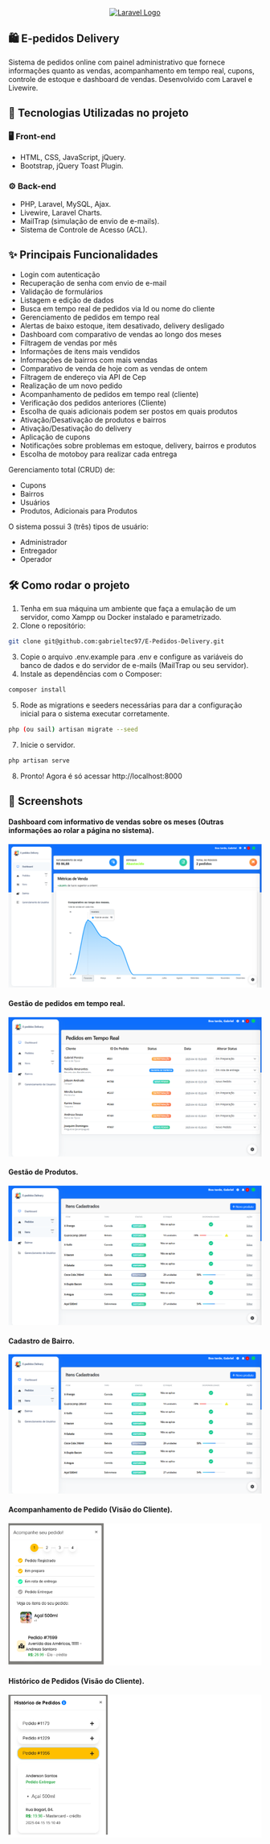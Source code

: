<p align="center"><a href="https://laravel.com" target="_blank"><img src="https://raw.githubusercontent.com/laravel/art/master/logo-lockup/5%20SVG/2%20CMYK/1%20Full%20Color/laravel-logolockup-cmyk-red.svg" width="400" alt="Laravel Logo"></a></p>

## 🛍️ E-pedidos Delivery
Sistema de pedidos online com painel administrativo que fornece informações quanto as vendas, acompanhamento em tempo real, cupons, controle de estoque e dashboard de vendas. Desenvolvido com Laravel e Livewire.

## 🚀 Tecnologias Utilizadas no projeto

### 🖥️ Front-end
- HTML, CSS, JavaScript, jQuery.
- Bootstrap, jQuery Toast Plugin.

### ⚙️ Back-end
- PHP, Laravel, MySQL, Ajax.
- Livewire, Laravel Charts.
- MailTrap (simulação de envio de e-mails).
- Sistema de Controle de Acesso (ACL).

## ✨ Principais Funcionalidades

- Login com autenticação
- Recuperação de senha com envio de e-mail
- Validação de formulários
- Listagem e edição de dados
- Busca em tempo real de pedidos via Id ou nome do cliente
- Gerenciamento de pedidos em tempo real
- Alertas de baixo estoque, item desativado, delivery desligado
- Dashboard com comparativo de vendas ao longo dos meses
- Filtragem de vendas por mês
- Informações de itens mais vendidos
- Informações de bairros com mais vendas
- Comparativo de venda de hoje com as vendas de ontem
- Filtragem de endereço via API de Cep
- Realização de um novo pedido
- Acompanhamento de pedidos em tempo real (cliente)
- Verificação dos pedidos anteriores (Cliente)
- Escolha de quais adicionais podem ser postos em quais produtos
- Ativação/Desativação de produtos e bairros
- Ativação/Desativação do delivery
- Aplicação de cupons
- Notificações sobre problemas em estoque, delivery, bairros e produtos
- Escolha de motoboy para realizar cada entrega

Gerenciamento total (CRUD) de:

- Cupons
- Bairros
- Usuários
- Produtos, Adicionais para Produtos

O sistema possui 3 (três) tipos de usuário:

- Administrador
- Entregador
- Operador

## 🛠️ Como rodar o projeto

1. Tenha em sua máquina um ambiente que faça a emulação de um servidor, como Xampp ou Docker instalado e parametrizado.
2. Clone o repositório:
```bash
git clone git@github.com:gabrieltec97/E-Pedidos-Delivery.git
```
3. Copie o arquivo .env.example para .env e configure as variáveis do banco de dados e do servidor de e-mails (MailTrap ou seu servidor).
4. Instale as dependências com o Composer:
```bash
composer install
```
5. Rode as migrations e seeders necessárias para dar a configuração inicial para o sistema executar corretamente.
```bash
php (ou sail) artisan migrate --seed
```
7. Inicie o servidor.
```bash
php artisan serve
```
8. Pronto! Agora é só acessar http://localhost:8000

## 📸 Screenshots

<h4>Dashboard com informativo de vendas sobre os meses (Outras informações ao rolar a página no sistema).</h4>

![Dashboard](assets/dashboard.png)

<h4>Gestão de pedidos em tempo real.</h4>

![TempoReal](assets/realtime.png)

<h4>Gestão de Produtos.</h4>

![Produtos](assets/produtos.png)

<h4>Cadastro de Bairro.</h4>

![Bairro](assets/produtos.png)

<h4>Acompanhamento de Pedido (Visão do Cliente).</h4>

![Cliente](assets/cliente-acompanhamento.png)

<h4>Histórico de Pedidos (Visão do Cliente).</h4>

![ClienteHistorico](assets/meus-pedidos.png)

